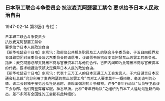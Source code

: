 ### 日本职工联合斗争委员会  抗议麦克阿瑟罢工禁令  要求给予日本人民政治自由

1947-02-14
第3版()
专栏：

    日本职工联合斗争委员会
    抗议麦克阿瑟罢工禁令
    要求给予日本人民政治自由
    【新华社延安十日电】东京讯：政府及公共机关职员及工人的联合斗争委员会，于五日向报界发表其致盟团对日委员会及远东委员会的请愿书，该请愿书系抗议麦克阿瑟禁止总罢工的命令者。指出：麦克阿瑟总部支持黑市商与官僚资本并与他们合作，吉田内阁即为此等黑市商与官僚资本的代表。要求根据波茨顿决定保障日本人民的政治自由。
    【新华社延安十日电】东京讯：代表十三万工人的日本交通工人工会发言人，于六日谴责日本交通会社总裁“充分利用了麦克阿瑟的禁止总罢工令”而对工人要求莫不一概拒绝，毫无谈判的心情。该工会领袖于接见合众社记者时，表现出强烈的斗争精神，许多“青年行动队”队员守卫着该工会总部，他们有些穿着军服，神态昂扬，此种“青年行动队”之组织为日本工人运动最近新的动态，差不多所有全国性的工会都有此种组织。
